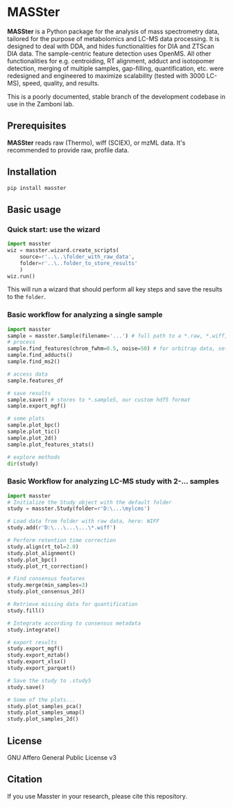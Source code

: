 # MASSter

**MASSter** is a Python package for the analysis of mass spectrometry data, tailored for the purpose of metabolomics and LC-MS data processing. It is designed to deal with DDA, and hides functionalities for DIA and ZTScan DIA data. The sample-centric feature detection uses OpenMS. All other functionalities for e.g. centroiding, RT alignment, adduct and isotopomer detection, merging of multiple samples, gap-filling, quantification, etc. were redesigned and engineered to maximize scalability (tested with 3000 LC-MS), speed, quality, and results.

This is a poorly documented, stable branch of the development codebase in use in the Zamboni lab. 

## Prerequisites

**MASSter** reads raw (Thermo), wiff (SCIEX), or mzML data. It's recommended to provide raw, profile data.

## Installation

```bash
pip install masster
```

## Basic usage
### Quick start: use the wizard

```python
import masster
wiz = masster.wizard.create_scripts(
    source=r'..\..\folder_with_raw_data',
    folder=r'..\..folder_to_store_results'
    )
wiz.run()
```

This will run a wizard that should perform all key steps and save the results to the `folder`.

### Basic workflow for analyzing a single sample
```python
import masster
sample = masster.Sample(filename='...') # full path to a *.raw, *.wiff, or *.mzML file
# process
sample.find_features(chrom_fwhm=0.5, noise=50) # for orbitrap data, set noise to 1e5
sample.find_adducts()
sample.find_ms2()

# access data
sample.features_df

# save results
sample.save() # stores to *.sample5, our custom hdf5 format
sample.export_mgf()

# some plots
sample.plot_bpc()
sample.plot_tic()
sample.plot_2d()
sample.plot_features_stats()

# explore methods
dir(study)
```

### Basic Workflow for analyzing LC-MS study with 2-... samples

```python
import masster
# Initialize the Study object with the default folder
study = masster.Study(folder=r'D:\...\mylcms')

# Load data from folder with raw data, here: WIFF
study.add(r'D:\...\...\...\*.wiff')

# Perform retention time correction
study.align(rt_tol=2.0)
study.plot_alignment()
study.plot_bpc()
study.plot_rt_correction()

# Find consensus features
study.merge(min_samples=3)
study.plot_consensus_2d()

# Retrieve missing data for quantification
study.fill()

# Integrate according to consensus metadata
study.integrate()

# export results
study.export_mgf()
study.export_mztab()
study.export_xlsx()
study.export_parquet()

# Save the study to .study5
study.save()

# Some of the plots...
study.plot_samples_pca()
study.plot_samples_umap()
study.plot_samples_2d()
```

## License
GNU Affero General Public License v3

## Citation
If you use Masster in your research, please cite this repository.
